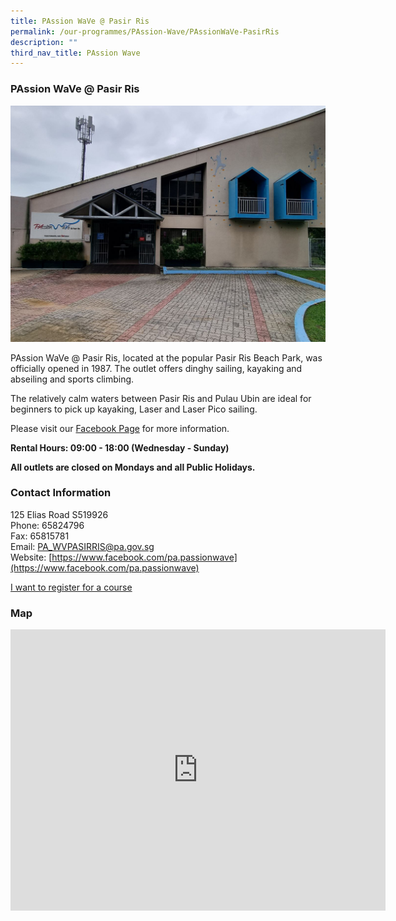 ```yaml
---
title: PAssion WaVe @ Pasir Ris
permalink: /our-programmes/PAssion-Wave/PAssionWaVe-PasirRis
description: ""
third_nav_title: PAssion Wave
---
```

### PAssion WaVe @ Pasir Ris
![](/images/Programmes/PAssion%20Wave/PAssion%20Wave%20@%20Pasir%20Ris.jpg)

PAssion WaVe @ Pasir Ris, located at the popular Pasir Ris Beach Park, was officially opened in 1987. The outlet offers dinghy sailing, kayaking and abseiling and sports climbing.

The relatively calm waters between Pasir Ris and Pulau Ubin are ideal for beginners to pick up kayaking, Laser and Laser Pico sailing. 

Please visit our [Facebook Page](https://www.facebook.com/pa.passionwave) for more information.

****Rental Hours: 09:00 - 18:00 (Wednesday - Sunday)****

****All outlets are closed on Mondays and all Public Holidays.****

### Contact Information

125 Elias Road S519926  
Phone: 65824796  
Fax: 65815781  
Email: [PA\_WVPASIRRIS@pa.gov.sg](mailto:PA_WVPASIRRIS@pa.gov.sg)  
Website: [https://www.facebook.com/pa.passionwave](https://www.facebook.com/pa.passionwave)

[I want to register for a course](https://www.onepa.gov.sg/)

### Map

<iframe src="https://www.google.com/maps/embed?pb=!1m18!1m12!1m3!1d3988.652224320954!2d103.93864752838276!3d1.385283958630048!2m3!1f0!2f0!3f0!3m2!1i1024!2i768!4f13.1!3m3!1m2!1s0x31da3dc13235a26b%3A0x2fef0ef91772d159!2s125%20Elias%20Rd%2C%20Singapore%20519926!5e0!3m2!1sen!2ssg!4v1655786344989!5m2!1sen!2ssg" width="600" height="450" style="border:0;" allowfullscreen="" loading="lazy"></iframe>